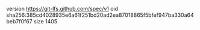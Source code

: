 version https://git-lfs.github.com/spec/v1
oid sha256:385cd4028935e6a61f251bd20ad2ea87018865f5bfef947ba330a64beb7f0f67
size 1405
